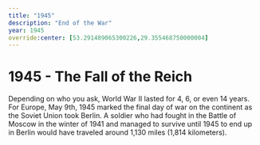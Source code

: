 ```yaml
---
title: "1945"
description: "End of the War"
year: 1945
override:center: [53.291489065300226,29.355468750000004]
---
```

# 1945 - The Fall of the Reich
Depending on who you ask, World War II lasted for 4, 6, or even 14 years. For Europe, May 9th, 1945 marked the final day of war on the continent as the Soviet Union took Berlin. A soldier who had fought in the Battle of Moscow in the winter of 1941 and managed to survive until 1945 to end up in Berlin would have traveled around 1,130 miles (1,814 kilometers).
